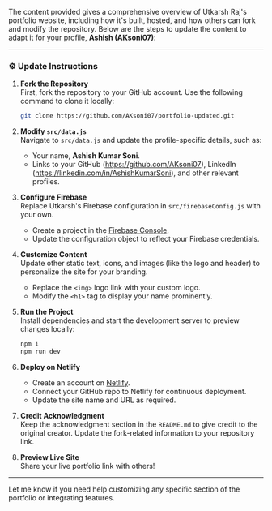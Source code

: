 The content provided gives a comprehensive overview of Utkarsh Raj's portfolio website, including how it's built, hosted, and how others can fork and modify the repository. Below are the steps to update the content to adapt it for your profile, **Ashish (AKsoni07)**:

---

### ⚙️ Update Instructions

1. **Fork the Repository**  
   First, fork the repository to your GitHub account. Use the following command to clone it locally:  
   ```sh
   git clone https://github.com/AKsoni07/portfolio-updated.git
   ```

2. **Modify `src/data.js`**  
   Navigate to `src/data.js` and update the profile-specific details, such as:  
   - Your name, **Ashish Kumar Soni**.  
   - Links to your GitHub (https://github.com/AKsoni07), LinkedIn (https://linkedin.com/in/AshishKumarSoni), and other relevant profiles.

3. **Configure Firebase**  
   Replace Utkarsh's Firebase configuration in `src/firebaseConfig.js` with your own.  
   - Create a project in the [Firebase Console](https://console.firebase.google.com/).  
   - Update the configuration object to reflect your Firebase credentials.

4. **Customize Content**  
   Update other static text, icons, and images (like the logo and header) to personalize the site for your branding.  
   - Replace the `<img>` logo link with your custom logo.  
   - Modify the `<h1>` tag to display your name prominently.

5. **Run the Project**  
   Install dependencies and start the development server to preview changes locally:  
   ```sh
   npm i  
   npm run dev  
   ```

6. **Deploy on Netlify**  
   - Create an account on [Netlify](https://www.netlify.com/).  
   - Connect your GitHub repo to Netlify for continuous deployment.  
   - Update the site name and URL as required.

7. **Credit Acknowledgment**  
   Keep the acknowledgment section in the `README.md` to give credit to the original creator. Update the fork-related information to your repository link.

8. **Preview Live Site**  
   Share your live portfolio link with others!

---

Let me know if you need help customizing any specific section of the portfolio or integrating features.
